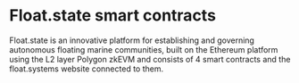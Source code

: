 # Float.state smart contracts
Float.state is an innovative platform for establishing and governing autonomous floating marine communities, built on the Ethereum platform using the L2 layer Polygon zkEVM and consists of 4 smart contracts and the float.systems website connected to them.
